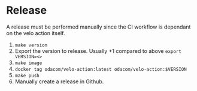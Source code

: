 # Release

A release must be performed manually since the CI workflow is dependant on the velo action itself.

1. `make version`
2. Export the version to release. Usually +1 compared to above `export VERSION=<>`
3. `make image`
4. `docker tag odacom/velo-action:latest odacom/velo-action:$VERSION`
5. `make push`
6. Manually create a release in Github.
